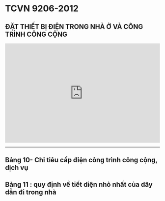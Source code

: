 # TCVN 9206-2012
## ĐẶT THIẾT BỊ ĐIỆN TRONG NHÀ Ở VÀ CÔNG TRÌNH CÔNG CỘNG


<div style="position:relative;padding-top:max(60%,324px);width:100%;height:0;"><iframe style="position:absolute;border:none;width:100%;height:100%;left:0;top:0;" src="https://online.fliphtml5.com/qzyvf/fpoq/"  seamless="seamless" scrolling="no" frameborder="0" allowtransparency="true" allowfullscreen="true" ></iframe></div>

---
## Bảng 10- Chỉ tiêu cấp điện công trình công cộng, dịch vụ

## Bảng 11 : quy định về tiết diện nhỏ nhất của dây dẫn đi trong nhà
